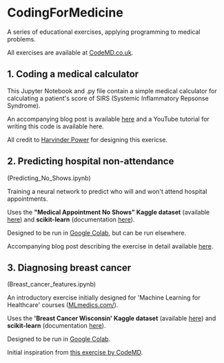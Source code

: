 # CodingForMedicine
A series of educational exercises, applying programming to medical problems.

All exercises are available at [CodeMD.co.uk](https://codemd.co.uk/).


## 1. Coding a medical calculator
This Jupyter Notebook and .py file contain a simple medical calculator for calculating a patient's score of SIRS (Systemic Inflammatory Repsonse Syndrome).

An accompanying blog post is available [here](https://www.codemd.co.uk/sirs-calculator/) and a YouTube tutorial for writing this code is available here.

All credit to [Harvinder Power](https://github.com/harvinder-power) for designing this exericse.



## 2. Predicting hospital non-attendance
(Predicting_No_Shows.ipynb)

Training a neural network to predict who will and won't attend hospital appointments.

Uses the **"Medical Appointment No Shows" Kaggle dataset** (available [here](https://www.kaggle.com/joniarroba/noshowappointments/downloads/noshowappointments.zip/5)) and **scikit-learn** (documentation [here](https://scikit-learn.org/)).

Designed to be run in [Google Colab](https://colab.research.google.com/), but can be run elsewhere.

Accompanying blog post describing the exercise in detail available [here](https://chrislovejoy.me/no-shows/).



## 3. Diagnosing breast cancer
(Breast_cancer_features.ipynb)

An introductory exercise initially designed for 'Machine Learning for Healthcare' courses ([MLmedics.com/](https://MLmedics.com/)).

Uses the **'Breast Cancer Wisconsin' Kaggle dataset** (available [here](https://www.kaggle.com/uciml/breast-cancer-wisconsin-data/downloads/breast-cancer-wisconsin-data.zip/2)) and **scikit-learn** (documentation [here](https://scikit-learn.org/)).

Designed to be run in [Google Colab](https://colab.research.google.com/).

Initial inspiration from [this exercise by CodeMD](http://codemd.co.uk/data-science-with-breast-cancer-data/).


